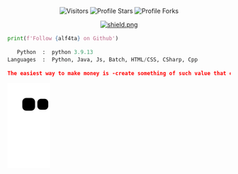 <p align="center"><img src="https://gpvc.arturio.dev/alf4ta" alt="Visitors"></a>
<img src="(https://img.shields.io/badge/dynamic/json?&label=Total%20Stars&color=bb2527&style=flat&style=for-the-badge&query=%24.stars&url=https://api.github-star-counter.workers.dev/user/alf4ta)" alt="Profile Stars"></a>
<img src="https://img.shields.io/badge/dynamic/json?&label=Total%20Forks&color=bb2527&style=flat&style=for-the-badge&query=%24.forks&url=https://api.github-star-counter.workers.dev/user/alf4ta" alt="Profile Forks"></a>
<p align="center"><a href="https://discord.gg/S7sb24pCzn" target="_blank"><img src="https://discordapp.com/api/guilds/1079152298581819513/widget.png?style=shield" alt="shield.png"></a></p></p>

```python
print(f'Follow {alf4ta} on Github')
```

```python
   Python  :  python 3.9.13
Languages  :  Python, Java, Js, Batch, HTML/CSS, CSharp, Cpp
```

```json
The easiest way to make money is -create something of such value that everybody wants and go out and give and create value, the money comes automatically
```

<a href="[https://discord.gg/S7sb24pCzn](https://www.youtube.com/watch?v=dQw4w9WgXcQ)" target="_blank"><img src="https://github.com/AstraaDev/AstraaDev/blob/output/github-contribution-grid-snake.svg" alt="snake"></a>
